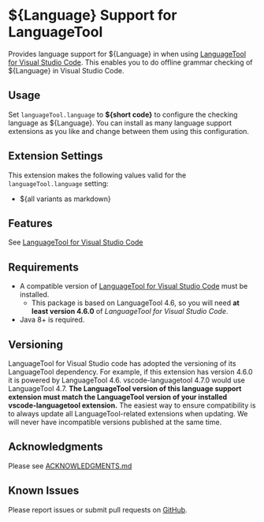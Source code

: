 # ${Language} Support for LanguageTool

Provides language support for ${Language} in when using [LanguageTool for Visual Studio Code](https://github.com/valentjn/vscode-languagetool).  This enables you to do offline grammar checking of ${Language} in Visual Studio Code.

## Usage
Set `languageTool.language` to **${short code}** to configure the checking language as ${Language}.  You can install as many language support extensions as you like and change between them using this configuration.

## Extension Settings

This extension makes the following values valid for the `languageTool.language` setting:

* ${all variants as markdown}

## Features
See [LanguageTool for Visual Studio Code](https://github.com/valentjn/vscode-languagetool)

## Requirements
* A compatible version of [LanguageTool for Visual Studio Code](https://github.com/valentjn/vscode-languagetool) must be installed.
  * This package is based on LanguageTool 4.6, so you will need **at least version 4.6.0** of _LanguageTool for Visual Studio Code_.
* Java 8+ is required.

## Versioning

LanguageTool for Visual Studio code has adopted the versioning of its LanguageTool dependency.  For example, if this extension has version 4.6.0 it is powered by LanguageTool 4.6.  vscode-languagetool 4.7.0 would use LanguageTool 4.7.  **The LanguageTool version of this language support extension must match the LanguageTool version of your installed vscode-languagetool extension.**  The easiest way to ensure compatibility is to always update all LanguageTool-related extensions when updating.  We will never have incompatible versions published at the same time.

## Acknowledgments
Please see [ACKNOWLEDGMENTS.md](./ACKNOWLEDGMENTS.md)

## Known Issues
Please report issues or submit pull requests on [GitHub](https://github.com/valentjn/vscode-languagetool).

